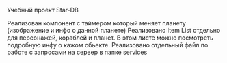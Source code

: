 Учебный проект Star-DB

Реализован компонент с таймером который меняет планету (изображение и инфо о данной планете)
Реализовано Item List отдельно для персонажей, кораблей и планет. В этом листе можно посмотреть подробную инфу о кажом обьекте.
Реализовано отдельный файл по работе с запросами на сервер в папке services
